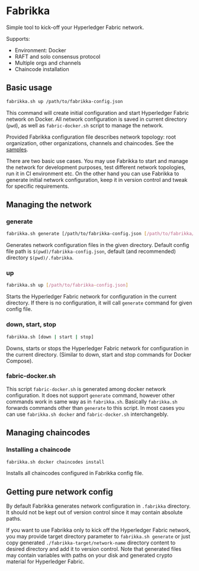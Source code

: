 # Fabrikka

Simple tool to kick-off your Hyperledger Fabric network.

Supports:

* Environment: Docker
* RAFT and solo consensus protocol
* Multiple orgs and channels
* Chaincode installation

## Basic usage

```bash
fabrikka.sh up /path/to/fabrikka-config.json
```

This command will create initial configuration and start Hyperledger Fabric network on Docker. All network configuration is saved in current directory (`pwd`), as well as `fabric-docker.sh` script to manage the network.

Provided Fabrikka configuration file describes network topology: root organization, other organizations, channels and chaincodes. See the [samples](https://github.com/softwaremill/fabrikka/blob/main/samples/).

There are two basic use cases. You may use Fabrikka to start and manage the network for development purposes, test different network topologies, run it in CI environment etc. On the other hand you can use Fabrikka to generate initial network configuration, keep it in version control and tweak for specific requirements.

## Managing the network

### generate

```bash
fabrikka.sh generate [/path/to/fabrikka-config.json [/path/to/fabrikka/target]]
```
Generates network configuration files in the given directory. Default config file path is `$(pwd)/fabrikka-config.json`, default (and recommended) directory `$(pwd)/.fabrikka`.

### up

```bash
fabrikka.sh up [/path/to/fabrikka-config.json]
```
Starts the Hyperledger Fabric network for configuration in the current directory. If there is no configuration, it will call `generate` command for given config file.

### down, start, stop

```bash
fabrikka.sh [down | start | stop]
```
Downs, starts or stops the Hyperledger Fabric network for configuration in the current directory. (Similar to down, start and stop commands for Docker Compose).

### fabric-docker.sh

This script `fabric-docker.sh` is generated among docker network configuration. It does not support `generate` command, however other commands work in same way as in `fabrikka.sh`. Basically `fabrikka.sh` forwards commands other than `generate` to this script. In most cases you can use `fabrikka.sh docker` and `fabric-docker.sh` interchangebly.

## Managing chaincodes

### Installing a chaincode

```bash
fabrikka.sh docker chaincodes install
```

Installs all chaincodes configured in Fabrikka config file.

## Getting pure network config

By default Fabrikka generates network configuration in `.fabrikka` directory. It should not be kept out of version control since it may contain absolute paths.

If you want to use Fabrikka only to kick off the Hyperledger Fabric network, you may provide target directory parameter to `fabrikka.sh generate` or just copy generated `./fabrikka-target/network-name` directory content to desired directory and add it to version control. Note that generated files may contain variables with paths on your disk and generated crypto material for Hyperledger Fabric.

